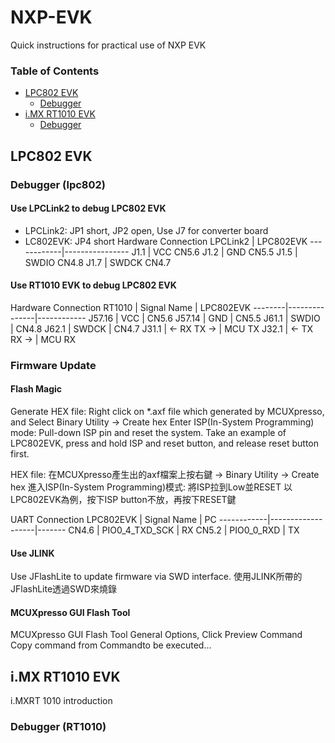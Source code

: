 # NXP-EVK
Quick instructions for practical use of NXP EVK

### Table of Contents
* [LPC802 EVK](#lpc802-evk)
    - [Debugger](#debugger-lpc802)
* [i.MX RT1010 EVK](#imx-rt1010-evk)
    - [Debugger](#debugger-rt1010)

## LPC802 EVK
### Debugger (lpc802)
#### Use LPCLink2 to debug LPC802 EVK
* LPCLink2: JP1 short, JP2 open, Use J7 for converter board
* LC802EVK: JP4 short
Hardware Connection
LPCLink2    | LPC802EVK
------------|----------------
J1.1        | VCC CN5.6
J1.2        | GND CN5.5
J1.5        | SWDIO   CN4.8
J1.7        | SWDCK   CN4.7

#### Use RT1010 EVK to debug LPC802 EVK
Hardware Connection
RT1010  | Signal Name   | LPC802EVK
--------|---------------|------------
J57.16  | VCC           | CN5.6
J57.14  | GND           | CN5.5
J61.1   | SWDIO         | CN4.8
J62.1   | SWDCK         | CN4.7
J31.1   | <- RX TX ->   | MCU TX
J32.1   | <- TX RX ->   | MCU RX

### Firmware Update
#### Flash Magic
Generate HEX file: Right click on *.axf file which generated by MCUXpresso, and Select Binary Utility -> Create hex
Enter ISP(In-System Programming) mode: Pull-down ISP pin and reset the system. Take an example of LPC802EVK, press and hold ISP and reset button, and release reset button first.  

HEX file: 在MCUXpresso產生出的axf檔案上按右鍵 -> Binary Utility -> Create hex
進入ISP(In-System Programming)模式: 將ISP拉到Low並RESET
以LPC802EVK為例，按下ISP button不放，再按下RESET鍵

UART Connection
LPC802EVK   | Signal Name       | PC
------------|-------------------|-------
CN4.6       | PIO0_4_TXD_SCK    | RX
CN5.2       | PIO0_0_RXD        | TX
#### Use JLINK
Use JFlashLite to update firmware via SWD interface.
使用JLINK所帶的JFlashLite透過SWD來燒錄
#### MCUXpresso GUI Flash Tool
MCUXpresso GUI Flash Tool
General Options, Click Preview Command
Copy command from Commandto be executed...

## i.MX RT1010 EVK
i.MXRT 1010 introduction
### Debugger (RT1010)